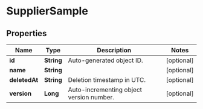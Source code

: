 
# SupplierSample

## Properties
Name | Type | Description | Notes
------------ | ------------- | ------------- | -------------
**id** | **String** | Auto-generated object ID. |  [optional]
**name** | **String** |  |  [optional]
**deletedAt** | **String** | Deletion timestamp in UTC. |  [optional]
**version** | **Long** | Auto-incrementing object version number. |  [optional]



